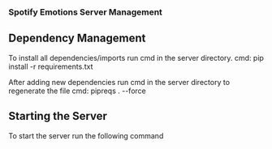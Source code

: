 ### Spotify Emotions Server Management

## Dependency Management

To install all dependencies/imports run cmd in the server directory.
cmd: pip install -r requirements.txt

After adding new dependencies run cmd in the server directory to regenerate the file
cmd: pipreqs . --force

## Starting the Server

To start the server run the following command